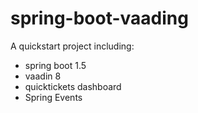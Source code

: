 # spring-boot-vaading

A quickstart project including:

* spring boot 1.5
* vaadin 8
* quicktickets dashboard
* Spring Events

